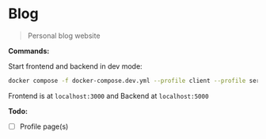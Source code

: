 # Blog

> Personal blog website

**Commands:**

Start frontend and backend in dev mode:

```bash
docker compose -f docker-compose.dev.yml --profile client --profile server up
```

Frontend is at `localhost:3000` and
Backend at `localhost:5000`

**Todo:**

- [ ] Profile page(s)
